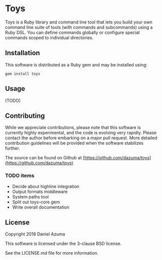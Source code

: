 # Toys

Toys is a Ruby library and command line tool that lets you build your own
command line suite of tools (with commands and subcommands) using a Ruby DSL.
You can define commands globally or configure special commands scoped to
individual directories.

## Installation

This software is distributed as a Ruby gem and may be installed using:

```
gem install toys
```

## Usage

(TODO)

## Contributing

While we appreciate contributions, please note that this software is currently
highly experimental, and the code is evolving very rapidly. Please contact the
author before embarking on a major pull request. More detailed contribution
guidelines will be provided when the software stabilizes further.

The source can be found on Github at
[https://github.com/dazuma/toys](https://github.com/dazuma/toys)

### TODO items

* Decide about highline integration
* Output formats middleware
* System paths tool
* Split out toys-core gem
* Write overall documentation

## License

Copyright 2018 Daniel Azuma

This software is licensed under the 3-clause BSD license.

See the LICENSE.md file for more information.
